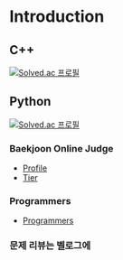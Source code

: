 # Introduction 

## C++
  [![Solved.ac
프로필](http://mazassumnida.wtf/api/v2/generate_badge?boj=foreat13)](https://solved.ac/foreat13)

## Python
[![Solved.ac
프로필](http://mazassumnida.wtf/api/v2/generate_badge?boj=return_18)](https://solved.ac/return_18)


### Baekjoon Online Judge
- [Profile](https://www.acmicpc.net/user/foreat13)
- [Tier](https://solved.ac/profile/foreat13) 
 
### Programmers
- [Programmers](https://programmers.co.kr/learn/challenges?tab=all_challenges) 

### 문제 리뷰는 벨로그에
